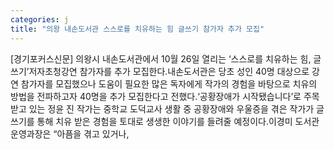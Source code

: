 ```yaml
---
categories: j
title: "의왕 내손도서관 스스로를 치유하는 힘 글쓰기 참가자 추가 모집"
---
```

[경기포커스신문] 의왕시 내손도서관에서 10월 26일 열리는 ‘스스로를 치유하는 힘, 글쓰기’저자초청강연 참가자를 추가 모집한다.내손도서관은 당초 성인 40명 대상으로 강연 참가자를 모집했으나 도움이 필요한 많은 독자에게 작가의 경험을 바탕으로 치유의 방법을 전파하고자 40명을 추가 모집한다고 전했다.‘공황장애가 시작됐습니다’로 주목받고 있는 정윤 진 작가는 중학교 도덕교사 생활 중 공황장애와 우울증을 겪은 작가가 글쓰기를 통해 치유 받은 경험을 토대로 생생한 이야기를 들려줄 예정이다.이경미 도서관운영과장은 “아픔을 겪고 있거나,